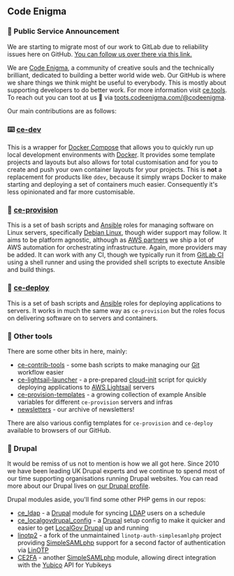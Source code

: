 ## Code Enigma

### 🦊 Public Service Announcement
We are starting to migrate most of our work to GitLab due to reliability issues here on GitHub. [You can follow us over there via this link.](https://gitlab.com/code-enigma)

We are [Code Enigma](https://www.codeenigma.com/), a community of creative souls and the technically brilliant, dedicated to building a better world wide web. Our GitHub is where we share things we think might be useful to everybody.
This is mostly about supporting developers to do better work. For more information visit [ce.tools](https://ce.tools).
To reach out you can toot at us 🦣 via [toots.codeenigma.com/@codeenigma](https://toots.codeenigma.com/@codeenigma).

Our main contributions are as follows:

### ⌨️ [ce-dev](https://github.com/codeenigma/ce-dev)
This is a wrapper for [Docker Compose](https://docs.docker.com/compose/) that allows you to quickly run up local development environments with [Docker](https://www.docker.com/).
It provides some template projects and layouts but also allows for total customisation and for you to create and push your own container layouts for your projects.
This is **not** a replacement for products like `ddev`, because it simply wraps Docker to make starting and deploying a set of containers much easier.
Consequently it's less opinionated and far more customisable.

### 🚚 [ce-provision](https://github.com/codeenigma/ce-provision)
This is a set of bash scripts and [Ansible](https://www.ansible.com/) roles for managing software on Linux servers, specifically [Debian Linux](https://www.debian.org/), though wider support may follow.
It aims to be platform agnostic, although as [AWS partners](https://partners.amazonaws.com/partners/0010L00001pDHc8QAG/Code%20Enigma) we ship a lot of AWS automation for orchestrating infrastructure. Again, more providers may be added.
It can work with any CI, though we typically run it from [GitLab CI](https://docs.gitlab.com/ee/ci/) using a shell runner and using the provided shell scripts to exectute Ansible and build things.

### 🚀 [ce-deploy](https://github.com/codeenigma/ce-deploy)
This is a set of bash scripts and [Ansible](https://www.ansible.com/) roles for deploying applications to servers. It works in much the same way as `ce-provision` but the roles focus on delivering software on to servers and containers.

### 🧰 Other tools
There are some other bits in here, mainly:
* [ce-contrib-tools](https://gitlab.com/code-enigma/ce-contrib-tools) - some bash scripts to make managing our [Git](https://git-scm.com/) workflow easier
* [ce-lightsail-launcher](https://gitlab.com/code-enigma/ce-lightsail-launcher) - a pre-prepared [cloud-init](https://cloud-init.io/) script for quickly deploying applications to [AWS Lightsail](https://aws.amazon.com/lightsail/) servers
* [ce-provision-templates](https://gitlab.com/code-enigma/ce-provision-templates) - a growing collection of example Ansible variables for different `ce-provision` servers and infras
* [newsletters](https://github.com/codeenigma/newsletters) - our archive of newsletters!

There are also various config templates for `ce-provision` and `ce-deploy` available to browsers of our GitHub.

### 💙 Drupal
It would be remiss of us not to mention  is how we all got here. Since 2010 we have been leading UK Drupal experts and we continue to spend most of our time supporting organisations running Drupal websites.
You can read more about our Drupal lives on [our Drupal profile](https://www.drupal.org/code-enigma).

Drupal modules aside, you'll find some other PHP gems in our repos:
* [ce_ldap](https://gitlab.com/code-enigma/ce_ldap) - a [Drupal](https://www.drupal.org/) module for syncing [LDAP](https://www.openldap.org/) users on a schedule
* [ce_localgovdrupal_config](https://gitlab.com/code-enigma/ce_localgovdrupal_config) - a [Drupal](https://www.drupal.org/) setup config to make it quicker and easier to get [LocalGov Drupal](https://localgovdrupal.org/) up and running
* [linotp2](https://gitlab.com/code-enigma/linotp2) - a fork of the unmaintained `linotp-auth-simplesamlphp` project providing [SimpleSAMLphp](https://simplesamlphp.org/) support for a second factor of authentication via [LinOTP](https://www.linotp.org/)
* [CE2FA](https://gitlab.com/code-enigma/ce2fa) - another [SimpleSAMLphp](https://simplesamlphp.org/) module, allowing direct integration with the [Yubico](https://www.yubico.com/) API for Yubikeys
